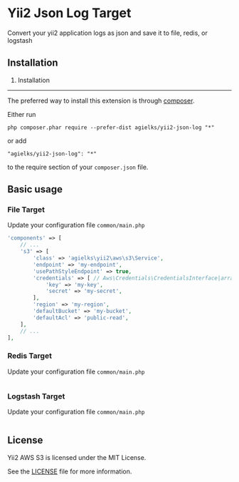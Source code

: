 Yii2 Json Log Target
====================
Convert your yii2 application logs as json and save it to file, redis, or logstash

## Installation

1. Installation
------------

The preferred way to install this extension is through [composer](http://getcomposer.org/download/).

Either run

```
php composer.phar require --prefer-dist agielks/yii2-json-log "*"
```

or add

```
"agielks/yii2-json-log": "*"
```

to the require section of your `composer.json` file.

## Basic usage

### File Target
Update your configuration file `common/main.php`

```php
'components' => [
    // ...
    's3' => [
        'class' => 'agielks\yii2\aws\s3\Service',
        'endpoint' => 'my-endpoint',
        'usePathStyleEndpoint' => true,
        'credentials' => [ // Aws\Credentials\CredentialsInterface|array|callable
            'key' => 'my-key',
            'secret' => 'my-secret',
        ],
        'region' => 'my-region',
        'defaultBucket' => 'my-bucket',
        'defaultAcl' => 'public-read',
    ],
    // ...
],
```

### Redis Target
Update your configuration file `common/main.php`

```php

```

### Logstash Target
Update your configuration file `common/main.php`

```php

```


## License

Yii2 AWS S3 is licensed under the MIT License.

See the [LICENSE](LICENSE) file for more information.
